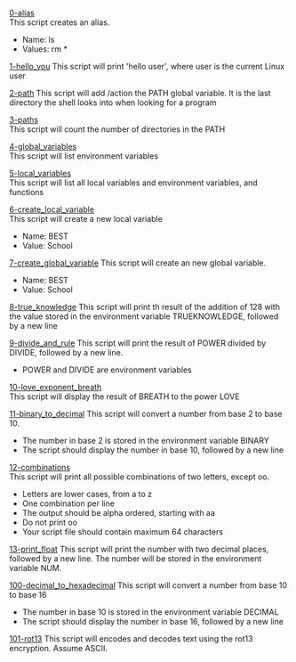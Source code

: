 [0-alias](./0-alias)  
This script creates an alias.  
- Name: ls
- Values: rm *

[1-hello_you](./1-hello_you)
This script will print 'hello user', where user is the current Linux user  

[2-path](./2-path)
This script will add /action the PATH global variable. It is the last directory the shell looks into when looking for a program  

[3-paths](./3-paths)  
This script will count the number of directories in the PATH  

[4-global_variables](./4-global_variables)  
This script will list environment variables  

[5-local_variables](./5-local_variables)  
This script will list all local variables and environment variables, and functions  

[6-create_local_variable](./6-create_local_variable)  
This script will create a new local variable  
- Name: BEST  
- Value: School  

[7-create_global_variable](./7-create_global_variable)
This script will create an new global variable.  
- Name: BEST
- Value: School  

[8-true_knowledge](./8-true_knowledge)
This script will print th result of the addition of 128 with the value stored in the environment variable TRUEKNOWLEDGE, followed by a new line

[9-divide_and_rule](./9-divide_and_rule)
This script will print the result of POWER divided by DIVIDE, followed by a new line.  
- POWER and DIVIDE are environment variables  

[10-love_exponent_breath](./10-love_exponent_breath)  
This script will display the result of BREATH to the power LOVE  

[11-binary_to_decimal](./11-binary_to_decimal)
This script will convert a number from base 2 to base 10.  
- The number in base 2 is stored in the environment variable BINARY
- The script should display the number in base 10, followed by a new line

[12-combinations](./12-combinations)  
This script will print all possible combinations of two letters, except oo.
- Letters are lower cases, from a to z  
- One combination per line
- The output should be alpha ordered, starting with aa
- Do not print oo
- Your script file should contain maximum 64 characters  

[13-print_float](./13-print_float)
This script will print the number with two decimal places, followed by a new line.
The number will be stored in the environment variable NUM.

[100-decimal_to_hexadecimal](./100-decimal_to_hexadecimal)
This script will convert a number from base 10 to base 16  
- The number in base 10 is stored in the environment variable DECIMAL
- The script should display the number in base 16, followed by a new line

[101-rot13](./101-rot13)
This script will encodes and decodes text using the rot13 encryption. Assume ASCII.  


